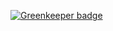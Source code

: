 
[![Greenkeeper badge](https://badges.greenkeeper.io/serby/lighthouse-server.svg)](https://greenkeeper.io/)
